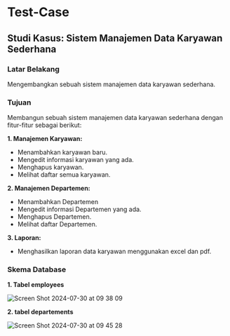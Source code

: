 # Test-Case

## Studi Kasus: Sistem Manajemen Data Karyawan Sederhana
### Latar Belakang
Mengembangkan sebuah sistem manajemen data karyawan sederhana.

### Tujuan
Membangun sebuah sistem manajemen data karyawan sederhana dengan fitur-fitur sebagai berikut:

**1. Manajemen Karyawan:**
- Menambahkan karyawan baru.
- Mengedit informasi karyawan yang ada.
- Menghapus karyawan.
- Melihat daftar semua karyawan.

**2. Manajemen Departemen:**
- Menambahkan Departemen
- Mengedit informasi Departemen yang ada.
- Menghapus Departemen.
- Melihat daftar Departemen.

**3. Laporan:**
- Menghasilkan laporan data karyawan menggunakan excel dan pdf.

### Skema Database
**1. Tabel employees**

![Screen Shot 2024-07-30 at 09 38 09](https://github.com/user-attachments/assets/2a63ee29-2f1c-49f4-98de-1200b0f1a896)

**2. tabel departements**

![Screen Shot 2024-07-30 at 09 45 28](https://github.com/user-attachments/assets/dcffbef6-a60c-497d-8c2e-109cb1b72c83)
